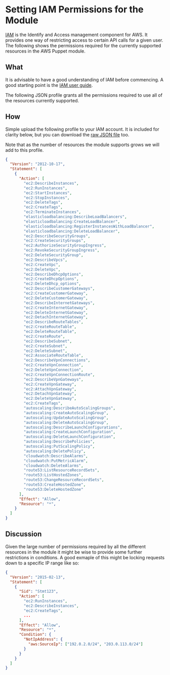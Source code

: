 # Setting IAM Permissions for the Module

[IAM](http://aws.amazon.com/iam/) is the Identify and Access management
component for AWS. It provides one way of restricting access to certain
API calls for a given user. The following shows the permissions
required for the currently supported resources in the AWS Puppet module.

## What

It is advisable to have a good understanding of IAM before commencing. A
good starting point is the [IAM user guide](http://docs.aws.amazon.com/IAM/latest/UserGuide/IAM_Introduction.html).

The following JSON profile grants all the permissions required to use
all of the resources currently supported.

## How

Simple upload the following profile to your IAM account. It is included
for clarity below, but you can download the [raw JSON
file](profile.json) too.

Note that as the number of resources the module supports grows we will
add to this profile.

```json
{
  "Version": "2012-10-17",
  "Statement": [
    {
      "Action": [
        "ec2:DescribeInstances",
        "ec2:RunInstances",
        "ec2:StartInstances",
        "ec2:StopInstances",
        "ec2:DeleteTags",
        "ec2:CreateTags",
        "ec2:TerminateInstances",
        "elasticloadbalancing:DescribeLoadBalancers",
        "elasticloadbalancing:CreateLoadBalancer",
        "elasticloadbalancing:RegisterInstancesWithLoadBalancer",
        "elasticloadbalancing:DeleteLoadBalancer",
        "ec2:DescribeSecurityGroups",
        "ec2:CreateSecurityGroups",
        "ec2:AuthorizeSecurityGroupIngress",
        "ec2:RevokeSecurityGroupIngress",
        "ec2:DeleteSecurityGroup",
        "ec2:DescribeVpcs",
        "ec2:CreateVpc",
        "ec2:DeleteVpc",
        "ec2:DescribeDhcpOptions",
        "ec2:CreateDhcpOptions",
        "ec2:DeleteDhcp_options",
        "ec2:DescribeCustomerGateways",
        "ec2:CreateCustomerGateway",
        "ec2:DeleteCustomerGateway",
        "ec2:DescribeInternetGateways",
        "ec2:CreateInternetGateway",
        "ec2:DeleteInternetGateway",
        "ec2:DetachInternetGateway",
        "ec2:DescribeRouteTables",
        "ec2:CreateRouteTable",
        "ec2:DeleteRouteTable",
        "ec2:CreateRoute",
        "ec2:DescribeSubnet",
        "ec2:CreateSubnet",
        "ec2:DeleteSubnet",
        "ec2:AssociateRouteTable",
        "ec2:DescribeVpnConnections",
        "ec2:CreateVpnConnection",
        "ec2:DeleteVpnConnection",
        "ec2:CreateVpnConnectionRoute",
        "ec2:DescribeVpnGateways",
        "ec2:CreateVpnGateway",
        "ec2:AttachVpnGateway",
        "ec2:DetachVpnGateway",
        "ec2:DeleteVpnGateway",
        "ec2:CreateTags",
        "autoscaling:DescribeAutoScalingGroups",
        "autoscaling:CreateAutoScalingGroup",
        "autoscaling:UpdateAutoScalingGroup",
        "autoscaling:DeleteAutoScalingGroup",
        "autoscaling:DescribeLaunchConfigurations",
        "autoscaling:CreateLaunchConfiguration",
        "autoscaling:DeleteLaunchConfiguration",
        "autoscaling:DescribePolicies",
        "autoscaling:PutScalingPolicy",
        "autoscaling:DeletePolicy",
        "cloudwatch:DescribeAlarms",
        "cloudwatch:PutMetricAlarm",
        "cloudwatch:DeleteAlarms",
        "route53:ListResourceRecordSets",
        "route53:ListHostedZones",
        "route53:ChangeResourceRecordSets",
        "route53:CreateHostedZone",
        "route53:DeleteHostedZone"
      ],
      "Effect": "Allow",
      "Resource": "*",
    }
  ]
}
```

## Discussion

Given the large number of permissions required by all the different
resources in the module it might be wise to provide some further
restrictions in conditions. A good exmaple of this might be locking
requests down to a specific IP range like so:

```json
{
  "Version": "2015-02-13",
  "Statement": [
    {
      "Sid": "Stmt123",
      "Action": [
        "ec2:RunInstances",
        "ec2:DescribeInstances",
        "ec2:CreateTags",
        ...
      ],
      "Effect": "Allow",
      "Resource": "*",
      "Condition": {
        "NotIpAddress": {
          "aws:SourceIp": ["192.0.2.0/24", "203.0.113.0/24"]
        }
      }
    }
  ]
}
```
